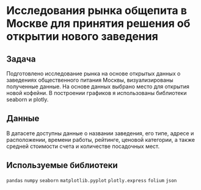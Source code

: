 # Исследования рынка общепита в Москве для принятия решения об открытии нового заведения

## Задача
Подготовлено исследование рынка на основе открытых данных о заведениях общественного питания Москвы, визуализированы полученные данные. На основе данных выбрано место для открытия новой кофейни. В построении графиков я использованы библиотеки seaborn и plotly. 

## Данные
В датасете доступны данные о названии заведения, его типе, адресе и расположении, времени работы, рейтинге, ценовой категории, а также средней стоимости счета и количестве посадочных мест. 

## Используемые библиотеки
`pandas`
`numpy`
`seaborn`
`matplotlib.pyplot`
`plotly.express`
`folium`
`json`
